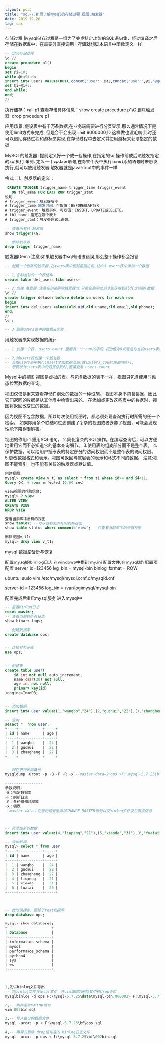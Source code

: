 ```yaml
---
layout: post
title: "sql-7.扩展了解mysql的存储过程,视图,触发器"
date: 2019-12-20
tag: sas
---
```






存储过程
|Mysql储存过程是一组为了完成特定功能的SQL语句集，经过编译之后存储在数据库中，在需要时直接调用
| 存储就想脚本语言中函数定义一样

```sql
-- 定义存储过程
\d //
create procedure p1()
begin
set @i=10;
while @i<90 do
insert into users values(null,concat('user:',@i),concat('user:',@i,'@qq.com'),concat('137013730',@i));
set @i=@i+1;
end while;
end;
//
```

执行储存：call p1
查看存储具体信息：show create procedure p1\G
删除触发器: drop procedure p1

应用场景:
    假设表中有千万条数据,在业务端需要进行分页显示,那么通常情况下是使用limit方式来完成,
    但是会不会出现 limit 9000000,10,这样做也没毛病
    此时还可以借助存储过程和游标来实现,在存储过程中去定义并使用游标来获取指定的数据


MySQL的触发器
|提前定义好一个或一组操作,在指定的sql操作前或后来触发指定的sql执行
举例:
    定义一个update语句,在向某个表中执行insert添加语句时来触发执行,就可以使用触发器
    触发器就是javascript中的事件一样

格式：1、触发器的定义：
```sql
 CREATE TRIGGER trigger_name trigger_time trigger_event
   ON tbl_name FOR EACH ROW trigger_stmt
说明：
# trigger_name：触发器名称
# trigger_time:触发时间，可取值：BEFORE或AFTER
# trigger_event：触发事件，可取值：INSERT、UPDATE或DELETE。
# tb1_name：指定在哪个表上
# trigger_stmt：触发处理SQL语句。

-- 查看所有的 触发器
show triggers\G;

-- 删除触发器
drop trigger trigger_name;
```

触发器Demo
注意:如果触发器中sql有语法错误,那么整个操作都会报错

```sql
-- 创建一个删除的触发器,在users表中删除数据之前,往del_users表中添加一个数据

-- 1,复制当前的一个表结构
create table del_users like users;

-- 2,创建 触发器 注意在创建删除触发器时,只能在删除之前才能获取到old(之前的)数据
\d //
create trigger deluser before delete on users for each row
begin
insert into del_users values(old.uid,old.uname,old.email,old.phone);
end;
//
\d ;

-- 3 删除users表中的数据去实验
```

用触发器来实现数据的统计
```sql
-- 1.创建一个表, users_count 里面有一个 num的字段 初始值为0或者是你当前users表中的count

-- 2,给users表创建一个触发器
-- 当给users表中执行insert添加数据之后,就让users_count里面num+1,
-- 想要统计users表中的数据总数时,直接查看 users_count
```


Mysql中的视图
视图是虚拟的表。与包含数据的表不一样，视图只包含使用时动态检索数据的查询。

视图仅仅是用来查看存储在别处的数据的一种设施。
视图本身不包含数据，因此它们返回的数据是从其他表中检索出来的。
在添加或更改这些表中的数据时，视图将返回改变过的数据。

因为视图不包含数据，所以每次使用视图时，都必须处理查询执行时所需的任一个检索。
如果你用多个联结和过滤创建了复杂的视图或者嵌套了视图，可能会发现性能下降得很厉害。

视图的作用:
1.重用SQL语句。
2.简化复杂的SQL操作。在编写查询后，可以方便地重用它而不必知道它的基本查询细节。
3.使用表的组成部分而不是整个表。
4.保护数据。可以给用户授予表的特定部分的访问权限而不是整个表的访问权限。
5.更改数据格式和表示。视图可返回与底层表的表示和格式不同的数据。
注意:视图不能索引，也不能有关联的触发器或默认值。
```sql
创建视图:
mysql> create view v_t1 as select * from t1 where id>4 and id<11;
Query OK, 0 rows affected (0.00 sec)

view视图的帮助信息:
mysql> ? view
ALTER VIEW
CREATE VIEW
DROP VIEW

查看当前库中所有的视图
show tables; --可以查看到所有的表和视图
show table status where comment='view'; --只查看当前库中的所有视图

删除视图v_t1:
mysql> drop view v_t1;
```



mysql 数据库备份与恢复

配置mysql的bin log日志
在windows中找到 my.ini  配置文件,在mysqld的配置项配置
server_id=123456
log_bin = mysql-bin
binlog_format = ROW

ubuntu:
sudo vim /etc/mysql/mysql.conf.d/mysqld.cnf

server-id    = 123456
log_bin      = /var/log/mysql/mysql-bin


配置完成后重启mysql服务
进入mysql中
```sql
-- 重置binlog日志
reset master;
-- 查看当前的所有日志 
show binary logs;

-- 创建数据库
create database ops;


-- 选择并打开库
use ops;


-- 创建表
create table user(
    id int not null auto_increment,
    name char(20) not null,
    age int not null,
    primary key(id)
)engine=InnoDB;


-- 添加数据
insert into user values(1,"wangbo","24"),(2,"guohui","22"),(3,"zhangheng","27");

-- 查询
select *  from user;
+----+-----------+-----+
| id | name      | age |
+----+-----------+-----+
|  1 | wangbo    |  24 |
|  2 | guohui    |  22 |
|  3 | zhangheng |  27 |
+----+-----------+-----+


-- 现在进行数据备份
mysqldump -uroot -p -B -F -R -x --master-data=2 ops >F:\mysql-5.7.25\bf\ops.sql

-----------------
参数说明：
-B：指定数据库
-F：刷新日志
-R：备份存储过程等
-x：锁表
--master-data：在备份语句里添加CHANGE MASTER语句以及binlog文件及位置点信息



-- 再添加新的数据
insert into user values(4,"liupeng","21"),(5,"xiaoda","31"),(6,"fuaiai","26");

-- 查询数据
mysql> select * from user;
+----+-----------+-----+
| id | name      | age |
+----+-----------+-----+
|  1 | wangbo    |  24 |
|  2 | guohui    |  22 |
|  3 | zhangheng |  27 |
|  4 | liupeng   |  21 |
|  5 | xiaoda    |  31 |
|  6 | fuaiai    |  26 |
+----+-----------+-----+



-- 此时误操作，删除了test数据库
drop database ops;

mysql> show databases;
+--------------------+
| Database           |
+--------------------+
| information_schema |
| mysql              |
| performance_schema |
| python4            |
| sys                |
| wx                 |
+--------------------+



1,先讲binlog文件导出
-- 将binlog文件导出sql文件，并vim编辑它删除其中的drop语句
mysqlbinlog -d ops F:\mysql-5.7.25\data\mysql-bin.000002> F:\mysql-5.7.25\bf\002bin.sql

2,-- 删除里面的drop语句
vim 002bin.sql

3,-- 导入备份的数据文件,
mysql -uroot -p < F:\mysql-5.7.25\bf\ops.sql 

4,-- 再导入删除 drop语句后的 binlog日志文件
mysql -uroot -p ops < F:\mysql-5.7.25\bf\002bin.sql
```


